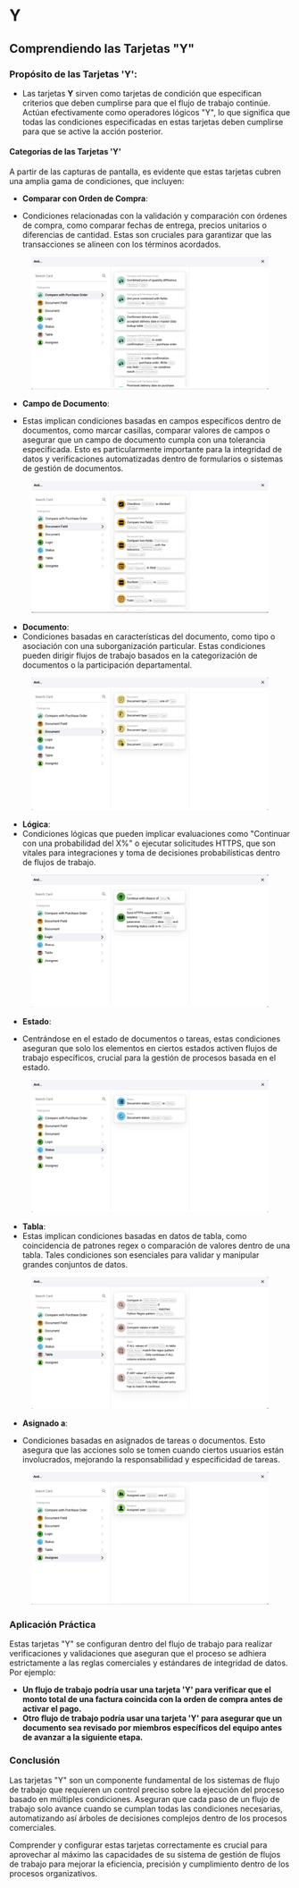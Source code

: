 # Y

## Comprendiendo las Tarjetas "Y"

### **Propósito de las Tarjetas 'Y':**

* Las tarjetas **Y** sirven como tarjetas de condición que especifican criterios que deben cumplirse para que el flujo de trabajo continúe. Actúan efectivamente como operadores lógicos "Y", lo que significa que todas las condiciones especificadas en estas tarjetas deben cumplirse para que se active la acción posterior.

#### Categorías de las Tarjetas 'Y'

A partir de las capturas de pantalla, es evidente que estas tarjetas cubren una amplia gama de condiciones, que incluyen:

*   **Comparar con Orden de Compra**:

* Condiciones relacionadas con la validación y comparación con órdenes de compra, como comparar fechas de entrega, precios unitarios o diferencias de cantidad. Estas son cruciales para garantizar que las transacciones se alineen con los términos acordados.



<figure><img src="../../../.gitbook/assets/And1.png" alt=""><figcaption></figcaption></figure>

*   **Campo de Documento**:

* Estas implican condiciones basadas en campos específicos dentro de documentos, como marcar casillas, comparar valores de campos o asegurar que un campo de documento cumpla con una tolerancia especificada. Esto es particularmente importante para la integridad de datos y verificaciones automatizadas dentro de formularios o sistemas de gestión de documentos.



<figure><img src="../../../.gitbook/assets/And2.png" alt=""><figcaption></figcaption></figure>

* **Documento**:
* Condiciones basadas en características del documento, como tipo o asociación con una suborganización particular. Estas condiciones pueden dirigir flujos de trabajo basados en la categorización de documentos o la participación departamental.

<figure><img src="../../../.gitbook/assets/And3.png" alt=""><figcaption></figcaption></figure>

* **Lógica**:
* Condiciones lógicas que pueden implicar evaluaciones como "Continuar con una probabilidad del X%" o ejecutar solicitudes HTTPS, que son vitales para integraciones y toma de decisiones probabilísticas dentro de flujos de trabajo.

<figure><img src="../../../.gitbook/assets/And4.png" alt=""><figcaption></figcaption></figure>

*   **Estado**:

* Centrándose en el estado de documentos o tareas, estas condiciones aseguran que solo los elementos en ciertos estados activen flujos de trabajo específicos, crucial para la gestión de procesos basada en el estado.



<figure><img src="../../../.gitbook/assets/And5.png" alt=""><figcaption></figcaption></figure>

* **Tabla**:
* Estas implican condiciones basadas en datos de tabla, como coincidencia de patrones regex o comparación de valores dentro de una tabla. Tales condiciones son esenciales para validar y manipular grandes conjuntos de datos.

<figure><img src="../../../.gitbook/assets/And6.png" alt=""><figcaption></figcaption></figure>

*   **Asignado a**:

* Condiciones basadas en asignados de tareas o documentos. Esto asegura que las acciones solo se tomen cuando ciertos usuarios están involucrados, mejorando la responsabilidad y especificidad de tareas.



<figure><img src="../../../.gitbook/assets/And7.png" alt=""><figcaption></figcaption></figure>

### Aplicación Práctica

Estas tarjetas "Y" se configuran dentro del flujo de trabajo para realizar verificaciones y validaciones que aseguran que el proceso se adhiera estrictamente a las reglas comerciales y estándares de integridad de datos. Por ejemplo:

* **Un flujo de trabajo podría usar una tarjeta 'Y' para verificar que el monto total de una factura coincida con la orden de compra antes de activar el pago.**
* **Otro flujo de trabajo podría usar una tarjeta 'Y' para asegurar que un documento sea revisado por miembros específicos del equipo antes de avanzar a la siguiente etapa.**

### Conclusión

Las tarjetas "Y" son un componente fundamental de los sistemas de flujo de trabajo que requieren un control preciso sobre la ejecución del proceso basado en múltiples condiciones. Aseguran que cada paso de un flujo de trabajo solo avance cuando se cumplan todas las condiciones necesarias, automatizando así árboles de decisiones complejos dentro de los procesos comerciales.

Comprender y configurar estas tarjetas correctamente es crucial para aprovechar al máximo las capacidades de su sistema de gestión de flujos de trabajo para mejorar la eficiencia, precisión y cumplimiento dentro de los procesos organizativos.
